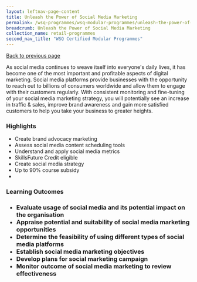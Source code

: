 ```yaml
---
layout: leftnav-page-content
title: Unleash the Power of Social Media Marketing
permalink: /wsq-programmes/wsq-modular-programmes/unleash-the-power-of-social-media-marketing
breadcrumb: Unleash the Power of Social Media Marketing
collection_name: retail-programmes
second_nav_title: "WSQ Certified Modular Programmes"
---
```

<a href="#" onclick="history.go(-1)">Back to previous page</a><br>

<p>As social media continues to weave itself into everyone's daily lives, it has become one of the most important and profitable aspects 
of digital marketing. Social media platforms provide businesses with the opportunity to reach out to billions of consumers worldwide and 
allow them to engage with their customers regularly. With consistent monitoring and fine-tuning of your social media marketing strategy, 
you will potentially see an increase in traffic & sales, improve brand awareness and gain more satisfied customers to help you take your 
business to greater heights.</p>

<h3>Highlights</h3>
<ul>
<li>Create brand advocacy marketing</li> 
<li>Assess social media content scheduling tools</li>
<li>Understand and apply social media metrics</li>
<li>SkillsFuture Credit eligible</li>
<li>Create social media strategy</li>
<li>Up to 90% course subsidy<li>
</ul>

<h3>Learning Outcomes<h3>
<ul>
<li>Evaluate usage of social media and its potential impact on the organisation</li>
<li>Appraise potential and suitability of social media marketing opportunities</li>
<li>Determine the feasibility of using different types of social media platforms</li>
<li>Establish social media marketing objectives</li>
<li>Develop plans for social marketing campaign</li>
<li>Monitor outcome of social media marketing to review effectiveness</li>
</ul>


